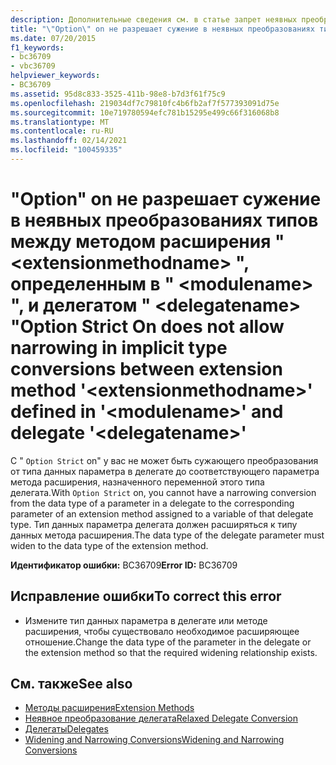 ```yaml
---
description: Дополнительные сведения см. в статье запрет неявных преобразований типов между методом расширения "" <extensionmethodname> , определенными в " <modulename> ", и делегатом " <delegatename> ".
title: "\"Option\" on не разрешает сужение в неявных преобразованиях типов между методом расширения \" <extensionmethodname> \", определенным в \" <modulename> \", и делегатом \" <delegatename> \""
ms.date: 07/20/2015
f1_keywords:
- bc36709
- vbc36709
helpviewer_keywords:
- BC36709
ms.assetid: 95d8c833-3525-411b-98e8-b7d3f61f75c9
ms.openlocfilehash: 219034df7c79810fc4b6fb2af7f577393091d75e
ms.sourcegitcommit: 10e719780594efc781b15295e499c66f316068b8
ms.translationtype: MT
ms.contentlocale: ru-RU
ms.lasthandoff: 02/14/2021
ms.locfileid: "100459335"
---
```

# <a name="option-strict-on-does-not-allow-narrowing-in-implicit-type-conversions-between-extension-method-extensionmethodname-defined-in-modulename-and-delegate-delegatename"></a><span data-ttu-id="b1f6c-103">"Option" on не разрешает сужение в неявных преобразованиях типов между методом расширения " \<extensionmethodname> ", определенным в " \<modulename> ", и делегатом " \<delegatename> "</span><span class="sxs-lookup"><span data-stu-id="b1f6c-103">Option Strict On does not allow narrowing in implicit type conversions between extension method '\<extensionmethodname>' defined in '\<modulename>' and delegate '\<delegatename>'</span></span>

<span data-ttu-id="b1f6c-104">С " `Option Strict` on" у вас не может быть сужающего преобразования от типа данных параметра в делегате до соответствующего параметра метода расширения, назначенного переменной этого типа делегата.</span><span class="sxs-lookup"><span data-stu-id="b1f6c-104">With `Option Strict` on, you cannot have a narrowing conversion from the data type of a parameter in a delegate to the corresponding parameter of an extension method assigned to a variable of that delegate type.</span></span> <span data-ttu-id="b1f6c-105">Тип данных параметра делегата должен расширяться к типу данных метода расширения.</span><span class="sxs-lookup"><span data-stu-id="b1f6c-105">The data type of the delegate parameter must widen to the data type of the extension method.</span></span>  
  
 <span data-ttu-id="b1f6c-106">**Идентификатор ошибки:** BC36709</span><span class="sxs-lookup"><span data-stu-id="b1f6c-106">**Error ID:** BC36709</span></span>  
  
## <a name="to-correct-this-error"></a><span data-ttu-id="b1f6c-107">Исправление ошибки</span><span class="sxs-lookup"><span data-stu-id="b1f6c-107">To correct this error</span></span>  
  
- <span data-ttu-id="b1f6c-108">Измените тип данных параметра в делегате или методе расширения, чтобы существовало необходимое расширяющее отношение.</span><span class="sxs-lookup"><span data-stu-id="b1f6c-108">Change the data type of the parameter in the delegate or the extension method so that the required widening relationship exists.</span></span>  
  
## <a name="see-also"></a><span data-ttu-id="b1f6c-109">См. также</span><span class="sxs-lookup"><span data-stu-id="b1f6c-109">See also</span></span>

- [<span data-ttu-id="b1f6c-110">Методы расширения</span><span class="sxs-lookup"><span data-stu-id="b1f6c-110">Extension Methods</span></span>](../programming-guide/language-features/procedures/extension-methods.md)
- [<span data-ttu-id="b1f6c-111">Неявное преобразование делегата</span><span class="sxs-lookup"><span data-stu-id="b1f6c-111">Relaxed Delegate Conversion</span></span>](../programming-guide/language-features/delegates/relaxed-delegate-conversion.md)
- [<span data-ttu-id="b1f6c-112">Делегаты</span><span class="sxs-lookup"><span data-stu-id="b1f6c-112">Delegates</span></span>](../programming-guide/language-features/delegates/index.md)
- [<span data-ttu-id="b1f6c-113">Widening and Narrowing Conversions</span><span class="sxs-lookup"><span data-stu-id="b1f6c-113">Widening and Narrowing Conversions</span></span>](../programming-guide/language-features/data-types/widening-and-narrowing-conversions.md)
